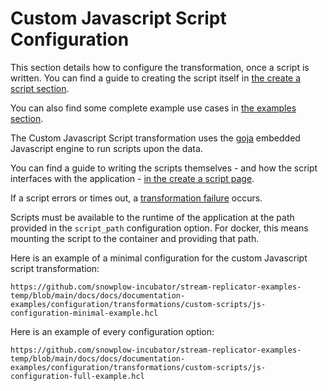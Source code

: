 # Custom Javascript Script Configuration

This section details how to configure the transformation, once a script is written. You can find a guide to creating the script itself in [the create a script section](./create-a-script.md).

You can also find some complete example use cases in [the examples section](./examples/).

The Custom Javascript Script transformation uses the [goja](https://pkg.go.dev/github.com/dop251/goja) embedded Javascript engine to run scripts upon the data.

You can find a guide to writing the scripts themselves - and how the script interfaces with the application - [in the create a script page](./create-a-script.md).

If a script errors or times out, a [transformation failure](/docs/pipeline-components-and-applications/stream-replicator/concepts/failure-model.md) occurs.

Scripts must be available to the runtime of the application at the path provided in the `script_path` configuration option. For docker, this means mounting the script to the container and providing that path.

Here is an example of a minimal configuration for the custom Javascript script transformation:

```hcl reference
https://github.com/snowplow-incubator/stream-replicator-examples-temp/blob/main/docs/docs/documentation-examples/configuration/transformations/custom-scripts/js-configuration-minimal-example.hcl
```

Here is an example of every configuration option:

```hcl reference
https://github.com/snowplow-incubator/stream-replicator-examples-temp/blob/main/docs/docs/documentation-examples/configuration/transformations/custom-scripts/js-configuration-full-example.hcl
```
